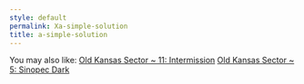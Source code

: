 ```yaml
---
style: default
permalink: Xa-simple-solution
title: a-simple-solution
---
```

You may also like:
[Old Kansas Sector ~ 11: Intermission](http://scp-wiki.net/old-kansas-sector-part-11)
[Old Kansas Sector ~ 5: Sinopec Dark](http://scp-wiki.net/old-kansas-sector-part-5)